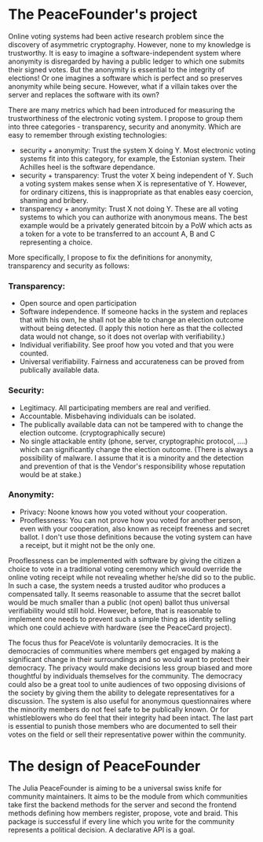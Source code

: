 # The PeaceFounder's project

Online voting systems had been active research problem since the discovery of asymmetric cryptography. However, none to my knowledge is trustworthy. It is easy to imagine a software-independent system where anonymity is disregarded by having a public ledger to which one submits their signed votes. But the anonymity is essential to the integrity of elections! Or one imagines a software which is perfect and so preserves anonymity while being secure. However, what if a villain takes over the server and replaces the software with its own?

There are many metrics which had been introduced for measuring the trustworthiness of the electronic voting system. I propose to group them into three categories - transparency, security and anonymity. Which are easy to remember through existing technologies:

+ security + anonymity: Trust the system X doing Y. Most electronic voting systems fit into this category, for example, the Estonian system. Their Achilles heel is the software dependance.
+ security + transparency: Trust the voter X being independent of Y. Such a voting system makes sense when X is representative of Y. However, for ordinary citizens, this is inappropriate as that enables easy coercion, shaming and bribery. 
+ transparency + anonymity: Trust X not doing Y. These are all voting systems to which you can authorize with anonymous means. The best example would be a privately generated bitcoin by a PoW which acts as a token for a vote to be transferred to an account A, B and C representing a choice.

More specifically, I propose to fix the definitions for anonymity, transparency and security as follows:

### Transparency:

+ Open source and open participation
+ Software independence. If someone hacks in the system and replaces that with his own, he shall not be able to change an election outcome without being detected. (I apply this notion here as that the collected data would not change, so it does not overlap with verifiability.)
+ Individual verifiability. See proof how you voted and that you were counted.
+ Universal verifiability. Fairness and accurateness can be proved from publically available data.

### Security:

+ Legitimacy. All participating members are real and verified. 
+ Accountable. Misbehaving individuals can be isolated. 
+ The publically available data can not be tampered with to change the election outcome. (cryptographically secure)
+ No single attackable entity (phone, server, cryptographic protocol, ....) which can significantly change the election outcome. (There is always a possibility of malware. I assume that it is a minority and the detection and prevention of that is the Vendor's responsibility whose reputation would be at stake.)

### Anonymity:

+ Privacy: Noone knows how you voted without your cooperation.
+ Prooflessness: You can not prove how you voted for another person, even with your cooperation, also known as receipt freeness and secret ballot. I don't use those definitions because the voting system can have a receipt, but it might not be the only one. 

Prooflessness can be implemented with software by giving the citizen a choice to vote in a traditional voting ceremony which would override the online voting receipt while not revealing whether he/she did so to the public. In such a case, the system needs a trusted auditor who produces a compensated tally. It seems reasonable to assume that the secret ballot would be much smaller than a public (not open) ballot thus universal verifiability would still hold. However, before, that is reasonable to implement one needs to prevent such a simple thing as identity selling which one could achieve with hardware (see the PeaceCard project). 

The focus thus for PeaceVote is voluntarily democracies. It is the democracies of communities where members get engaged by making a significant change in their surroundings and so would want to protect their democracy. The privacy would make decisions less group biased and more thoughtful by individuals themselves for the community. The democracy could also be a great tool to unite audiences of two opposing divisions of the society by giving them the ability to delegate representatives for a discussion.  The system is also useful for anonymous questionnaires where the minority members do not feel safe to be publically known. Or for whistleblowers who do feel that their integrity had been intact. The last part is essential to punish those members who are documented to sell their votes on the field or sell their representative power within the community. 

# The design of PeaceFounder

The Julia PeaceFounder is aiming to be a universal swiss knife for community maintainers. It aims to be the module from which communities take first the backend methods for the server and second the frontend methods defining how members register, propose, vote and braid. This package is successful if every line which you write for the community represents a political decision. A declarative API is a goal.



